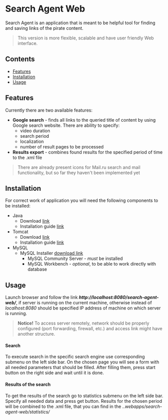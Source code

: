 # Search Agent Web
Search Agent is an application that is meant to be helpful tool for finding and saving links of the pirate content. 

>This version is more flexible, scalable and have user friendly Web interface.

## Contents

- [Features](https://github.com/serega4sa/SearchAgentNew#features)
- [Installation](https://github.com/serega4sa/SearchAgentNew#installation)
- [Usage](https://github.com/serega4sa/SearchAgentNew#usage)

## Features

Currently there are two available features:
* **Google search** - finds all links to the queried title of content by using Google search website. There are ability 
to specify:
    * video duration
    * search period
    * localization
    * number of result pages to be processed
* **Results export** - combines found results for the specified period of time to the .xml file

> There are already present icons for Mail.ru search and mail functionality, but so far they haven't been 
implemented yet

## Installation
For correct work of application you will need the following components to be installed:
* Java
  * Download [link](https://www.java.com/en/download/)
  * Installation guide [link](https://www.java.com/en/download/help/ie_online_install.xml)
* Tomcat
  * Download [link](http://apache.volia.net/tomcat/tomcat-9/v9.0.12/bin/apache-tomcat-9.0.12.exe)
  * Installation guide [link](https://www.wikihow.com/Install-Tomcat-on-Windows-7)
* MySQL
  * MySQL Installer [download link](https://dev.mysql.com/downloads/windows/installer/8.0.html)
    * MySQL Community Server - _must_ be installed
    * MySQL Workbench - _optional_, to be able to work directly with database

## Usage

Launch browser and follow the link **_http://localhost:8080/search-agent-web/_**, 
if server is running on the current machine, otherwise instead of _localhost:8080_ should be specified IP address 
of machine on which server is running. 
>**Notice!** To access server remotely, network should be properly configured (port forwarding, firewall, etc.) 
and access link might have another structure.

#### Search
To execute search in the specific search engine use corresponding submenu on the left side bar. On the chosen page 
you will see a form with all needed parameters that should be filled. After filling them, press start button on the 
right side and wait until it is done.

#### Results of the search
To get the results of the search go to statistics submenu on the left side bar. Specify all needed data and press 
get button. Results for the chosen period will be combined to the .xml file, that you can find in the 
_..webapps/search-agent-web/statistics/_
